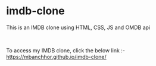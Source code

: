 # imdb-clone
<p>This is an IMDB clone using HTML, CSS, JS and OMDB api</p> <br>
<p>To access my IMDB clone, click the below link :- <a href="https://mbanchhor.github.io/imdb-clone/"> https://mbanchhor.github.io/imdb-clone/</a></p>
